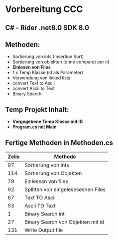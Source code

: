 # Vorbereitung CCC

## C# - Rider .net8.0 SDK 8.0

## Methoden:
* Sortierung von ints (Insertion Sort)
* Sortierung von objekten (ohne compare) per id
* **Einlesen von Files**
* 1 x Temp Klasse (id als Parameter)
* Verwendung von linked lists
* convert Text to Ascii
* convert Ascii to Text
* Binary Search

## Temp Projekt Inhalt:

* **Vorgegebene Temp Klasse mit ID**
* **Program.cs mit Main**

## Fertige Methoden in Methoden.cs
|Zeile  | Methode|
| --- | ------ |
| 97   | Sortierung von ints   |
| 114  | Sortierung von Objekten  |
| 79   | Einlesesn von files|
| 92   | Splitten von eingelesesesnen Files |
| 67   | Text TO Ascii|
| 53   | Ascii TO Text|
| 1   | Binary Search int|
| 27   | Binary Search von Objekten mit id|
| 131   | Write Output file|


